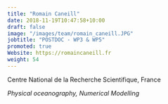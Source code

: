 ```yaml
---
title: "Romain Caneill"
date: 2018-11-19T10:47:58+10:00
draft: false
image: "/images/team/romain_caneill.JPG"
jobtitle: "POSTDOC - WP3 & WP5"
promoted: true
Website: https://romaincaneill.fr
weight: 54
---
```


Centre National de la Recherche Scientifique, France

*Physical oceanography, Numerical Modelling*
